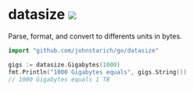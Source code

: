# datasize <a href="https://johnstarich.com/go/datasize"><img src="https://img.shields.io/badge/gopages-reference-%235272B4" /></a>

Parse, format, and convert to differents units in bytes.

```go
import "github.com/johnstarich/go/datasize"

gigs := datasize.Gigabytes(1000)
fmt.Println("1000 Gigabytes equals", gigs.String())
// 1000 Gigabytes equals 1 TB
```
